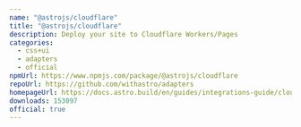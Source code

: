 ```yaml
---
name: "@astrojs/cloudflare"
title: "@astrojs/cloudflare"
description: Deploy your site to Cloudflare Workers/Pages
categories:
  - css+ui
  - adapters
  - official
npmUrl: https://www.npmjs.com/package/@astrojs/cloudflare
repoUrl: https://github.com/withastro/adapters
homepageUrl: https://docs.astro.build/en/guides/integrations-guide/cloudflare/
downloads: 153097
official: true
---
```

